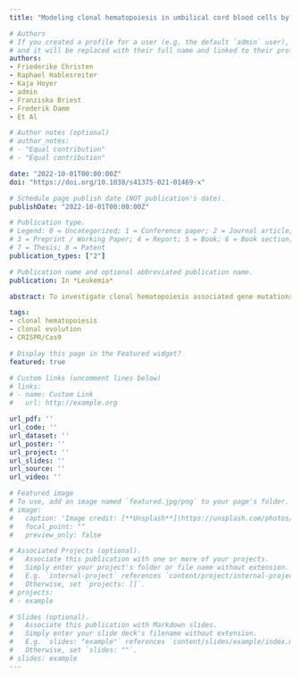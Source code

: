 ```yaml
---
title: "Modeling clonal hematopoiesis in umbilical cord blood cells by CRISPR/Cas9"

# Authors
# If you created a profile for a user (e.g. the default `admin` user), write the username (folder name) here 
# and it will be replaced with their full name and linked to their profile.
authors:
- Friederike Christen
- Raphael Hablesreiter
- Kaja Hoyer
- admin
- Franziska Briest
- Frederik Damm
- Et Al

# Author notes (optional)
# author_notes:
# - "Equal contribution"
# - "Equal contribution"

date: "2022-10-01T00:00:00Z"
doi: "https://doi.org/10.1038/s41375-021-01469-x"

# Schedule page publish date (NOT publication's date).
publishDate: "2022-10-01T00:00:00Z"

# Publication type.
# Legend: 0 = Uncategorized; 1 = Conference paper; 2 = Journal article;
# 3 = Preprint / Working Paper; 4 = Report; 5 = Book; 6 = Book section;
# 7 = Thesis; 8 = Patent
publication_types: ["2"]

# Publication name and optional abbreviated publication name.
publication: In *Leukemia*

abstract: To investigate clonal hematopoiesis associated gene mutations in vitro and to unravel the direct impact on the human stem and progenitor cell (HSPC) compartment, we targeted healthy, young hematopoietic progenitor cells, derived from umbilical cord blood samples, with CRISPR/Cas9 technology. Site-specific mutations were introduced in defined regions of DNMT3A, TET2, and ASXL1 in CD34+ progenitor cells that were subsequently analyzed in short-term as well as long-term in vitro culture assays to assess self-renewal and differentiation capacities. Colony-forming unit (CFU) assays revealed enhanced self-renewal of TET2 mutated (TET2mut) cells, whereas ASXL1mut as well as DNMT3Amut cells did not reveal significant changes in short-term culture. Strikingly, enhanced colony formation could be detected in long-term culture experiments in all mutants, indicating increased self-renewal capacities. While we could also demonstrate preferential clonal expansion of distinct cell clones for all mutants, the clonal composition after long-term culture revealed a mutation-specific impact on HSPCs. Thus, by using primary umbilical cord blood cells, we were able to investigate epigenetic driver mutations without confounding factors like age or a complex mutational landscape, and our findings provide evidence for a direct impact of clonal hematopoiesis-associated mutations on self-renewal and clonal composition of human stem and progenitor cells.

tags:
- clonal hematopoiesis
- clonal evolution
- CRISPR/Cas9

# Display this page in the Featured widget?
featured: true

# Custom links (uncomment lines below)
# links:
# - name: Custom Link
#   url: http://example.org

url_pdf: ''
url_code: ''
url_dataset: ''
url_poster: ''
url_project: ''
url_slides: ''
url_source: ''
url_video: ''

# Featured image
# To use, add an image named `featured.jpg/png` to your page's folder. 
# image:
#   caption: 'Image credit: [**Unsplash**](https://unsplash.com/photos/pLCdAaMFLTE)'
#   focal_point: ""
#   preview_only: false

# Associated Projects (optional).
#   Associate this publication with one or more of your projects.
#   Simply enter your project's folder or file name without extension.
#   E.g. `internal-project` references `content/project/internal-project/index.md`.
#   Otherwise, set `projects: []`.
# projects:
# - example

# Slides (optional).
#   Associate this publication with Markdown slides.
#   Simply enter your slide deck's filename without extension.
#   E.g. `slides: "example"` references `content/slides/example/index.md`.
#   Otherwise, set `slides: ""`.
# slides: example
---
```

<!---
Supplementary notes can be added here, including [code, math, and images](https://wowchemy.com/docs/writing-markdown-latex/).
--->


